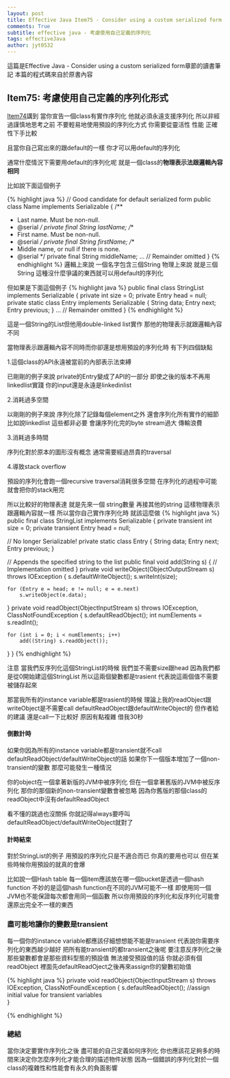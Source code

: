 ```yaml
---
layout: post
title: Effective Java Item75 - Consider using a custom serialized form
comments: True 
subtitle: effective java - 考慮使用自己定義的序列化
tags: effectiveJava
author: jyt0532
---
```

這篇是Effective Java - Consider using a custom serialized form章節的讀書筆記
本篇的程式碼來自於原書內容

## Item75: 考慮使用自己定義的序列化形式

[Item74](/2017/09/29/implement-serializable-judiciously/)講到 當你宣告一個class有實作序列化 他就必須永遠支援序列化
所以非經過謹慎地思考之前 不要輕易地使用預設的序列化方式 你需要從靈活性 性能 正確性下手比較

且當你自己寫出來的跟default的一樣 你才可以用default的序列化

通常什麼情況下需要用default的序列化呢 就是一個class的**物理表示法跟邏輯內容相同**

比如說下面這個例子 

{% highlight java %}
// Good candidate for default serialized form
public class Name implements Serializable {
  /**
  * Last name. Must be non-null.
  * @serial
  */
  private final String lastName;
  /**
  * First name. Must be non-null.
  * @serial
  */
  private final String firstName;
  /**
  * Middle name, or null if there is none.
  * @serial
  */
  private final String middleName;
  ... // Remainder omitted
}
{% endhighlight %}
邏輯上來說 一個名字包含三個String 物理上來說 就是三個String 這種沒什麼爭議的東西就可以用default的序列化

但如果是下面這個例子
{% highlight java %}
public final class StringList implements Serializable {
  private int size = 0;
  private Entry head = null;
  private static class Entry implements Serializable {
  	String data;
  	Entry next;
  	Entry previous;
  }
  ... // Remainder omitted
}
{% endhighlight %}

這是一個String的List但他用double-linked list實作 那他的物理表示就跟邏輯內容不同

當物理表示跟邏輯內容不同時而你卻還是想用預設的序列化時 有下列四個缺點

1.這個class的API永遠被當前的內部表示法束縛

已剛剛的例子來說 private的Entry變成了API的一部分 即使之後的版本不再用linkedlist實踐 你的input還是永遠是linkedinlist

2.消耗過多空間

以剛剛的例子來說 序列化除了記錄每個element之外 還會序列化所有實作的細節比如說linkedlist 這些都非必要 會讓序列化完的byte stream過大 傳輸浪費


3.消耗過多時間

序列化對於原本的圖形沒有概念 通常需要經過昂貴的traversal

4.導致stack overflow

預設的序列化會跑一個recursive traversal消耗很多空間 在序列化的過程中可能就會把你的stack用完 

所以比較好的物理表達 就是先來一個 string數量 再接其他的string 這樣物理表示跟邏輯內容就一樣
所以當你自己實作序列化時 就該這麼做
{% highlight java %}
public final class StringList implements Serializable {
  private transient int size = 0;
  private transient Entry head = null;

  // No longer Serializable!
  private static class Entry {
  	String data;
  	Entry next;
  	Entry previous;
  }

  // Appends the specified string to the list
  public final void add(String s) {
  	// Implementation omitted
  }
  private void writeObject(ObjectOutputStream s) throws IOException {
  	s.defaultWriteObject();
  	s.writeInt(size);

  	for (Entry e = head; e != null; e = e.next)
  		s.writeObject(e.data);
  }
  private void readObject(ObjectInputStream s) throws IOException,
  		ClassNotFoundException {
  	s.defaultReadObject();
  	int numElements = s.readInt();

  	for (int i = 0; i < numElements; i++)
  		add((String) s.readObject());
  }
}
{% endhighlight %}

注意 當我們反序列化這個StringList的時候 我們並不需要size跟head 因為我們都是從0開始建這個StringList 所以這兩個變數都是trasient
代表說這兩個值不需要被儲存起來

那當我所有的instance variable都是trasient的時候 理論上我的readObject跟writeObject是不需要call defaultReadObject跟defaultWriteObject的
但作者給的建議 還是call一下比較好 原因有點複雜 借我30秒

#### 倒數計時

如果你因為所有的instance variable都是transient就不call defaultReadObject/defaultWriteObject的話 如果你下一個版本增加了一個non-transient的變數 那麼可能發生一種情況

你的object在一個拿著新版的JVM中被序列化 但在一個拿著舊版的JVM中被反序列化 那你的那個新的non-transient變數會被忽略 因為你舊版的那個class的readObject中沒有defaultReadObject

看不懂的跳過也沒關係 你就記得always要呼叫defaultReadObject/defaultWriteObject就對了

#### 計時結束

對於StringList的例子 用預設的序列化只是不適合而已 你真的要用也可以 但在某些時候你用預設的就真的會爆

比如說一個Hash table 每一個item應該放在哪一個bucket是透過一個hash function 不妙的是這個hash function在不同的JVM可能不一樣 即使用同一個JVM也不能保證每次都會用同一個函數 所以你用預設的序列化和反序列化可能會還原出完全不一樣的東西

### 盡可能地讓你的變數是transient

每一個你的instance variable都應該仔細想想能不能是transient 代表說你需要序列化的東西越少越好 把所有能transient的都transient之後呢 要注意反序列化之後 那些變數都會是那些資料型態的預設值 無法接受預設值的話 你就必須有個readObject 裡面先defaultReadOject之後再來assign你的變數初始值


{% highlight java %}
private void readObject(ObjectInputStream s) throws IOException,
  		ClassNotFoundException {
  s.defaultReadObject();
  //assign initial value for transient variables  
}

{% endhighlight %}
### 總結
當你決定要實作序列化之後 盡可能的自己定義如何序列化 你也應該花足夠多的時間來決定你怎麼序列化才能合理的描述物件狀態 因為一個錯誤的序列化對於一個class的複雜性和性能會有永久的負面影響
